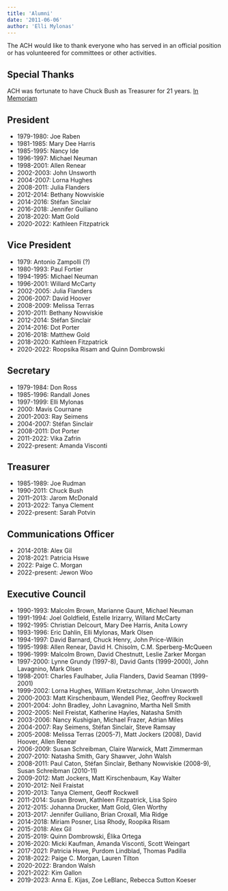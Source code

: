 ```yaml
---
title: 'Alumni'
date: '2011-06-06'
author: 'Elli Mylonas'
---
```


The ACH would like to thank everyone who has served in an official position or has volunteered for committees or other activities.

## Special Thanks

ACH was fortunate to have Chuck Bush as Treasurer for 21 years. [In Memoriam](/news/2011/06/charles-douglas-bush-1948-2011/)

## President

-   1979-1980: Joe Raben
-   1981-1985: Mary Dee Harris
-   1985-1995: Nancy Ide
-   1996-1997: Michael Neuman
-   1998-2001: Allen Renear
-   2002-2003: John Unsworth
-   2004-2007: Lorna Hughes
-   2008-2011: Julia Flanders
-   2012-2014: Bethany Nowviskie
-   2014-2016: Stéfan Sinclair
-   2016-2018: Jennifer Guiliano
-   2018-2020: Matt Gold
-   2020-2022: Kathleen Fitzpatrick

## Vice President

-   1979: Antonio Zampolli (?)
-   1980-1993: Paul Fortier
-   1994-1995: Michael Neuman
-   1996-2001: Willard McCarty
-   2002-2005: Julia Flanders
-   2006-2007: David Hoover
-   2008-2009: Melissa Terras
-   2010-2011: Bethany Nowviskie
-   2012-2014: Stéfan Sinclair
-   2014-2016: Dot Porter
-   2016-2018: Matthew Gold
-   2018-2020: Kathleen Fitzpatrick
-   2020-2022: Roopsika Risam and Quinn Dombrowski

## Secretary

-   1979-1984: Don Ross
-   1985-1996: Randall Jones
-   1997-1999: Elli Mylonas
-   2000: Mavis Cournane
-   2001-2003: Ray Seimens
-   2004-2007: Stéfan Sinclair
-   2008-2011: Dot Porter
-   2011-2022: Vika Zafrin
-   2022-present: Amanda Visconti

## Treasurer

-   1985-1989: Joe Rudman
-   1990-2011: Chuck Bush
-   2011–2013: Jarom McDonald
-   2013-2022: Tanya Clement
-   2022-present: Sarah Potvin

## Communications Officer

-   2014-2018: Alex Gil
-   2018-2021: Patricia Hswe
-   2022: Paige C. Morgan
-   2022-present: Jewon Woo

## Executive Council

-   1990-1993: Malcolm Brown, Marianne Gaunt, Michael Neuman
-   1991-1994: Joel Goldfield, Estelle Irizarry, Willard McCarty
-   1992-1995: Christian Delcourt, Mary Dee Harris, Anita Lowry
-   1993-1996: Eric Dahlin, Elli Mylonas, Mark Olsen
-   1994-1997: David Barnard, Chuck Henry, John Price-Wilkin
-   1995-1998: Allen Renear, David H. Chisolm, C.M. Sperberg-McQueen
-   1996-1999: Malcolm Brown, David Chestnutt, Leslie Zarker Morgan
-   1997-2000: Lynne Grundy (1997-8), David Gants (1999-2000), John Lavagnino, Mark Olsen
-   1998-2001: Charles Faulhaber, Julia Flanders, David Seaman (1999-2001)
-   1999-2002: Lorna Hughes, William Kretzschmar, John Unsworth
-   2000-2003: Matt Kirschenbaum, Wendell Piez, Geoffrey Rockwell
-   2001-2004: John Bradley, John Lavagnino, Martha Nell Smith
-   2002-2005: Neil Freistat, Katherine Hayles, Natasha Smith
-   2003-2006: Nancy Kushigian, Michael Frazer, Adrian Miles
-   2004-2007: Ray Seimens, Stéfan Sinclair, Steve Ramsay
-   2005-2008: Melissa Terras (2005-7), Matt Jockers (2008), David Hoover, Allen Renear
-   2006-2009: Susan Schreibman, Claire Warwick, Matt Zimmerman
-   2007-2010: Natasha Smith, Gary Shawver, John Walsh
-   2008-2011: Paul Caton, Stéfan Sinclair, Bethany Nowviskie (2008-9), Susan Schreibman (2010-11)
-   2009-2012: Matt Jockers, Matt Kirschenbaum, Kay Walter
-   2010-2012: Neil Fraistat
-   2010-2013: Tanya Clement, Geoff Rockwell
-   2011-2014: Susan Brown, Kathleen Fitzpatrick, Lisa Spiro
-   2012-2015: Johanna Drucker, Matt Gold, Glen Worthy
-   2013-2017: Jennifer Guiliano, Brian Croxall, Mia Ridge
-   2014-2018: Miriam Posner, Lisa Rhody, Roopika Risam
-   2015-2018: Alex Gil
-   2015-2019: Quinn Dombrowski, Élika Ortega
-   2016-2020: Micki Kaufman, Amanda Visconti, Scott Weingart
-   2017-2021: Patricia Hswe, Purdom Lindblad, Thomas Padilla
-   2018-2022: Paige C. Morgan, Lauren Tilton
-   2020-2022: Brandon Walsh
-   2021-2022: Kim Gallon
-   2019-2023: Anna E. Kijas, Zoe LeBlanc, Rebecca Sutton Koeser
